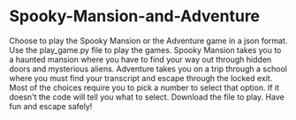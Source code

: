 # Spooky-Mansion-and-Adventure
Choose to play the Spooky Mansion or the Adventure game in a json format.
Use the play_game.py file to play the games.
Spooky Mansion takes you to a haunted mansion where you have to find your way out through hidden doors and mysterious aliens.
Adventure takes you on a trip through a school where you must find your transcript and escape through the locked exit.
Most of the choices require you to pick a number to select that option. If it doesn't the code will tell you what to select.
Download the file to play.
Have fun and escape safely!
